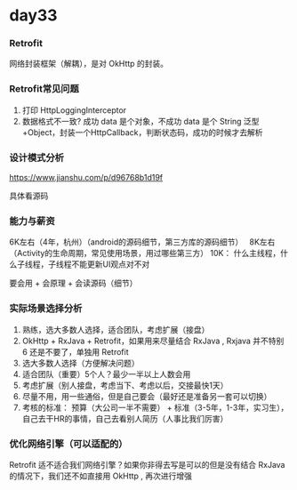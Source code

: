 # day33

### Retrofit

网络封装框架（解耦），是对 OkHttp 的封装。

### Retrofit常见问题

1. 打印
    HttpLoggingInterceptor
2. 数据格式不一致? 成功 data 是个对象，不成功 data 是个 String
    泛型+Object，封装一个HttpCallback，判断状态码，成功的时候才去解析
    
### 设计模式分析

https://www.jianshu.com/p/d96768b1d19f

具体看源码

### 能力与薪资

6K左右（4年，杭州）（android的源码细节，第三方库的源码细节）   8K左右（Activity的生命周期，常见使用场景，用过哪些第三方）
10K： 什么主线程，什么子线程，子线程不能更新UI观点对不对

要会用 + 会原理 + 会读源码（细节）

### 实际场景选择分析

1. 熟练，选大多数人选择，适合团队，考虑扩展（接盘）
2. OkHttp + RxJava + Retrofit，如果用来尽量结合 RxJava , Rxjava 并不特别 6 还是不要了，单独用 Retrofit 
3. 选大多数人选择（方便解决问题）
4. 适合团队（重要）5个人？最少一半以上人数会用
5. 考虑扩展（别人接盘，考虑当下、考虑以后，交接最快1天）
6. 尽量不用，用一些通俗，但是自己要会（最好还是准备另一套可以切换）
7. 考核的标准： 预算（大公司一半不需要） + 标准（3-5年，1-3年，实习生），自己去干HR的事情，自己去看别人简历（人事比我们厉害）

### 优化网络引擎（可以适配的）

Retrofit 适不适合我们网络引擎？如果你非得去写是可以的但是没有结合 RxJava 的情况下，我们还不如直接用 OkHttp , 再次进行增强